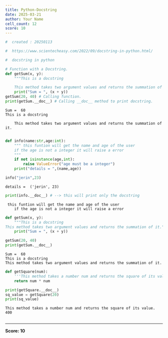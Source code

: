 ```yaml
---
title: Python-Docstring
date: 2025-03-21
author: Your Name
cell_count: 12
score: 10
---
```


```python
#  created : 20250113
```


```python
#  https://www.scientecheasy.com/2022/09/docstring-in-python.html/
```


```python
#  docstring in python 
```


```python
# Function with a Docstring.
def getSum(x, y):
    """This is a docstring

    This method takes two argument values and returns the summation of it."""
    print("Sum = ", (x + y))
getSum(20, 40) # Calling function.
print(getSum.__doc__) # Calling __doc__ method to print docstring.
```

    Sum =  60
    This is a docstring
    
        This method takes two argument values and returns the summation of it.



```python

```


```python
def info(name:str,age:int):
    """ this funtion will get the name and age of the user
    if the age is not a integer it will raise a error
    """
    if not isinstance(age,int):
        raise ValueError("age must be a integer")
    print("details = ",(name,age))

info("jerin",23)
```

    details =  ('jerin', 23)



```python
print(info.__doc__) # --> this will print only the docstring
```

     this funtion will get the name and age of the user
        if the age is not a integer it will raise a error
        



```python
def getSum(x, y):
    """This is a docstring
This method takes two argument values and returns the summation of it."""
    print("Sum = ", (x + y))
```


```python
getSum(20, 40)
print(getSum.__doc__)
```

    Sum =  60
    This is a docstring
    This method takes two argument values and returns the summation of it.



```python
def getSquare(num):
    '''This method takes a number num and returns the square of its value.'''
    return num * num
```


```python
print(getSquare.__doc__) 
sq_value = getSquare(20) 
print(sq_value)
```

    This method takes a number num and returns the square of its value.
    400



```python

```


---
**Score: 10**